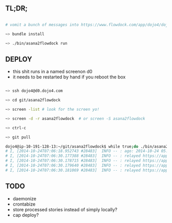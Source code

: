 TL;DR;
-----

```bash

# vomit a bunch of messages into https://www.flowdock.com/app/dojo4/dojo4

~> bundle install

~> ./bin/asana2flowdock run 

```

DEPLOY
------

- this shit runs in a named screenon d0
- it needs to be restarted by hand if you reboot the box

```bash

~> ssh dojo4@d0.dojo4.com

~> cd git/asana2flowdock

~> screen -list # look for the screen yo!

~> screen -d -r asana2flowdock  # or screen -S asana2flowdock

~> ctrl-c

~> git pull

dojo4@ip-10-191-128-13:~/git/asana2flowdock$ while true;do ./bin/asana2flowdock run; done
# I, [2014-10-24T07:06:18.952743 #28483]  INFO -- : ago: 2014-10-24 05:32:09 +0000
# I, [2014-10-24T07:06:30.177388 #28483]  INFO -- : relayed https://app.asana.com/0/18611241887243/18611241887251/f
# I, [2014-10-24T07:06:30.178715 #28483]  INFO -- : relayed https://app.asana.com/0/18611241887243/18611241887251/f
# I, [2014-10-24T07:06:30.179640 #28483]  INFO -- : relayed https://app.asana.com/0/18611241887243/18611241887251/f
# I, [2014-10-24T07:06:30.181069 #28483]  INFO -- : relayed https://app.asana.com/0/18611241887243/18611241887251/f

```




TODO
----

- daemonize
- crontabize
- store processed stories instead of simply locally?
- cap deploy?



 
